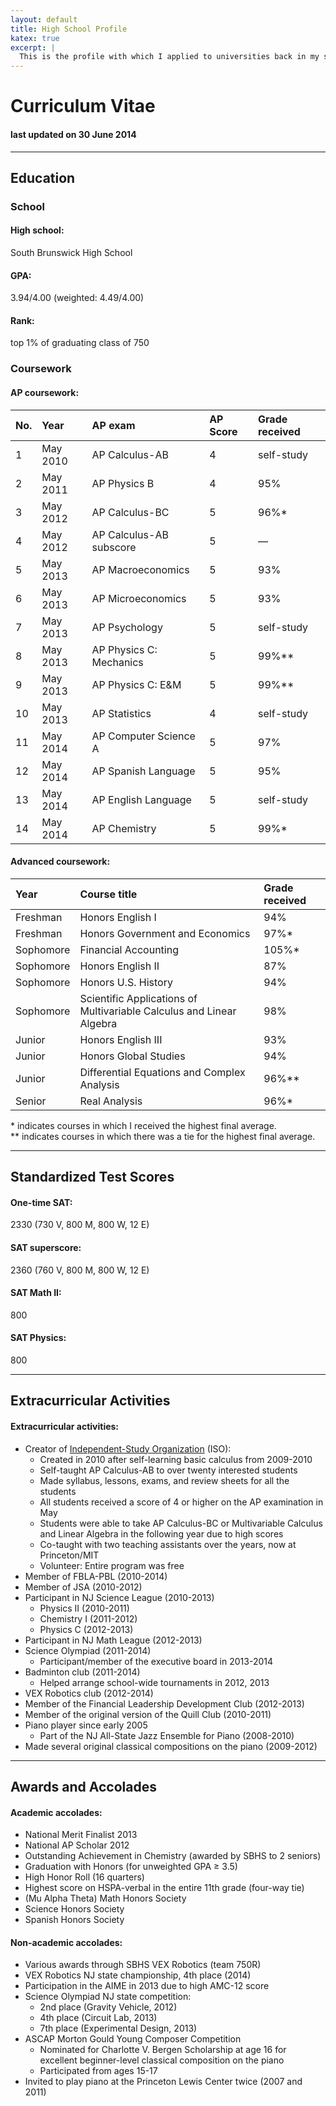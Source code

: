 ```yaml
---
layout: default
title: High School Profile
katex: true
excerpt: |
  This is the profile with which I applied to universities back in my senior year of high school in Fall 2013. Can't believe it was so long ago! I remember it like it was yesterday...
---
```


# Curriculum Vitae

#### last updated on 30 June 2014

----

## Education

### School

#### High school:
  South Brunswick High School  
#### GPA:
  3.94/4.00 (weighted: 4.49/4.00)  
#### Rank:
  top 1% of graduating class of 750

### Coursework

#### AP coursework:

<div class="well well-md" markdown="1">

| No. | Year     | AP exam                 | AP Score | Grade received |
| :-- | :------- | :---------------------- | :------- | :------------- |
| 1   | May 2010 | AP Calculus-AB          | 4        | self-study     |
| 2   | May 2011 | AP Physics B            | 4        | 95%            |
| 3   | May 2012 | AP Calculus-BC          | 5        | 96%*           |
| 4   | May 2012 | AP Calculus-AB subscore | 5        | —              |
| 5   | May 2013 | AP Macroeconomics       | 5        | 93%            |
| 6   | May 2013 | AP Microeconomics       | 5        | 93%            |
| 7   | May 2013 | AP Psychology           | 5        | self-study     |
| 8   | May 2013 | AP Physics C: Mechanics | 5        | 99%**          |
| 9   | May 2013 | AP Physics C: E&M       | 5        | 99%**          |
| 10  | May 2013 | AP Statistics           | 4        | self-study     |
| 11  | May 2014 | AP Computer Science A   | 5        | 97%            |
| 12  | May 2014 | AP Spanish Language     | 5        | 95%            |
| 13  | May 2014 | AP English Language     | 5        | self-study     |
| 14  | May 2014 | AP Chemistry            | 5        | 99%*           |

</div>

#### Advanced coursework:

<div class="well well-md" markdown="1">

| Year      | Course title                                                         | Grade received |
| :-------- | :------------------------------------------------------------------- | :------------- |
| Freshman  | Honors English I                                                     | 94%            |
| Freshman  | Honors Government and Economics                                      | 97%*           |
| Sophomore | Financial Accounting                                                 | 105%*          |
| Sophomore | Honors English II                                                    | 87%            |
| Sophomore | Honors U.S. History                                                  | 94%            |
| Sophomore | Scientific Applications of Multivariable Calculus and Linear Algebra | 98%            |
| Junior    | Honors English III                                                   | 93%            |
| Junior    | Honors Global Studies                                                | 94%            |
| Junior    | Differential Equations and Complex Analysis                          | 96%**          |
| Senior    | Real Analysis                                                        | 96%*           |

</div>

\*   indicates courses in which I received the highest final average.  
\*\* indicates courses in which there was a tie for the highest final average.

----

## Standardized Test Scores

#### One-time SAT:
  2330 (730 V, 800 M, 800 W, 12 E)  
#### SAT superscore:
  2360 (760 V, 800 M, 800 W, 12 E)  
#### SAT Math II:
  800  
#### SAT Physics:
  800

----

## Extracurricular Activities

#### Extracurricular activities:
  + Creator of [Independent-Study Organization][iso] (ISO):
    - Created in 2010 after self-learning basic calculus from 2009-2010
    - Self-taught AP Calculus-AB to over twenty interested students
    - Made syllabus, lessons, exams, and review sheets for all the students
    - All students received a score of 4 or higher on the AP examination in May
    - Students were able to take AP Calculus-BC or Multivariable Calculus
       and Linear Algebra in the following year due to high scores
    - Co-taught with two teaching assistants over the years, now at Princeton/MIT
    - Volunteer: Entire program was free
  + Member of FBLA-PBL (2010-2014)
  + Member of JSA (2010-2012)
  + Participant in NJ Science League (2010-2013)
    - Physics II (2010-2011)
    - Chemistry I (2011-2012)
    - Physics C (2012-2013)
  + Participant in NJ Math League (2012-2013)
  + Science Olympiad (2011-2014)
    - Participant/member of the executive board in 2013-2014
  + Badminton club (2011-2014)
    - Helped arrange school-wide tournaments in 2012, 2013
  + VEX Robotics club (2012-2014)
  + Member of the Financial Leadership Development Club (2012-2013)
  + Member of the original version of the Quill Club (2010-2011)
  + Piano player since early 2005
    - Part of the NJ All-State Jazz Ensemble for Piano (2008-2010)
  + Made several original classical compositions on the piano (2009-2012)

----

## Awards and Accolades

#### Academic accolades:
  + National Merit Finalist 2013
  + National AP Scholar 2012
  + Outstanding Achievement in Chemistry (awarded by SBHS to 2 seniors)
  + Graduation with Honors (for unweighted GPA $\geq$ 3.5)
  + High Honor Roll (16 quarters)
  + Highest score on HSPA-verbal in the entire 11th grade (four-way tie)
  + (Mu Alpha Theta) Math Honors Society
  + Science Honors Society
  + Spanish Honors Society

#### Non-academic accolades:
  + Various awards through SBHS VEX Robotics (team 750R)
  + VEX Robotics NJ state championship, 4th place (2014)
  + Participation in the AIME in 2013 due to high AMC-12 score
  + Science Olympiad NJ state competition:
    - 2nd place (Gravity Vehicle, 2012)
    - 4th place (Circuit Lab, 2013)
    - 7th place (Experimental Design, 2013)
  + ASCAP Morton Gould Young Composer Competition
    - Nominated for Charlotte V. Bergen Scholarship at age 16 for excellent
       beginner-level classical composition on the piano
    - Participated from ages 15-17
  + Invited to play piano at the Princeton Lewis Center twice (2007 and 2011)

[iso]: {{site.base}}/cv/teaching-hs.html#independent-study-organization